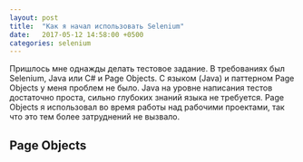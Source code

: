 ```yaml
---
layout: post
title:  "Как я начал использовать Selenium"
date:   2017-05-12 14:58:00 +0500
categories: selenium
---
```


Пришлось мне однажды делать тестовое задание. В требованиях был Selenium, Java или C# и Page Objects.
С языком (Java) и паттерном Page Objects у меня проблем не было. 
Java на уровне написания тестов достаточно проста, сильно глубоких знаний языка не требуется. Page Objects я использовал во время работы над рабочими проектами, так что это тем более затруднений не вызвало.

## Page Objects
